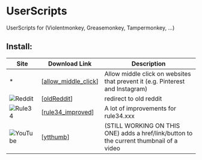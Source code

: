 # UserScripts
UserScripts for (Violentmonkey, Greasemonkey, Tampermonkey, ...)

## Install:
| Site | Download Link | Description |
| --------------- | --------------- | --------------- |
| * | \[[allow_middle_click](https://github.com/0xC0LD/UserScripts/raw/master/allow_middle_click.user.js)\]  | Allow middle click on websites that prevent it (e.g. Pinterest and Instagram) |
| ![Reddit](https://www.redditstatic.com/desktop2x/img/favicon/favicon-16x16.png) | \[[oldReddit](https://github.com/0xC0LD/UserScripts/raw/master/oldReddit.user.js)\] | redirect to old reddit |
| ![Rule34](https://rule34.xxx/favicon.ico) | \[[rule34_improved](https://github.com/0xC0LD/UserScripts/raw/master/rule34_improved.user.js)\] | A lot of improvements for rule34.xxx |
| ![YouTube](https://www.youtube.com/favicon.ico) | \[[ytthumb](https://github.com/0xC0LD/UserScripts/raw/master/ytthumb.user.js)\] | (STILL WORKING ON THIS ONE) adds a href/link/button to the current thumbnail of a video |
